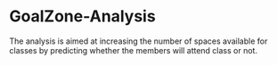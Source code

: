 # GoalZone-Analysis
The analysis is aimed at increasing the number of spaces available for classes by predicting whether the members will attend class or not.
